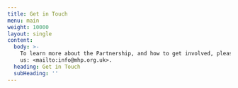 ```yaml
---
title: Get in Touch
menu: main
weight: 10000
layout: single
content:
  body: >-
    To learn more about the Partnership, and how to get involved, please email
    us: <mailto:info@mhp.org.uk>.
  heading: Get in Touch
  subHeading: ''
---
```


